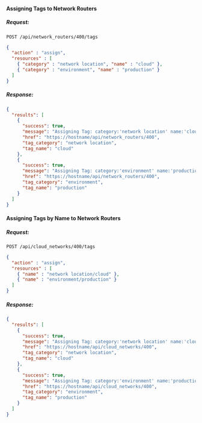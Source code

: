 #### Assigning Tags to Network Routers

##### Request:

    POST /api/network_routers/400/tags

``` json
{
  "action" : "assign",
  "resources" : [
    { "category" : "network location", "name" : "cloud" },
    { "category" : "environment", "name" : "production" }
  ]
}
```

##### Response:

``` json
{
  "results": [
    {
      "success": true,
      "message": "Assigning Tag: category:'network location' name:'cloud'",
      "href": "https://hostname/api/network_routers/400",
      "tag_category": "network location",
      "tag_name": "cloud"
    },
    {
      "success": true,
      "message": "Assigning Tag: category:'environment' name:'production'",
      "href": "https://hostname/api/network_routers/400",
      "tag_category": "environment",
      "tag_name": "production"
    }
  ]
}
```

#### Assigning Tags by Name to Network Routers

##### Request:

    POST /api/cloud_networks/400/tags

``` json
{
  "action" : "assign",
  "resources" : [
    { "name" : "network location/cloud" },
    { "name" : "environment/production" }
  ]
}
```

##### Response:

``` json
{
  "results": [
    {
      "success": true,
      "message": "Assigning Tag: category:'network location' name:'cloud'",
      "href": "https://hostname/api/cloud_networks/400",
      "tag_category": "network location",
      "tag_name": "cloud"
    },
    {
      "success": true,
      "message": "Assigning Tag: category:'environment' name:'production'",
      "href": "https://hostname/api/cloud_networks/400",
      "tag_category": "environment",
      "tag_name": "production"
    }
  ]
}
```
